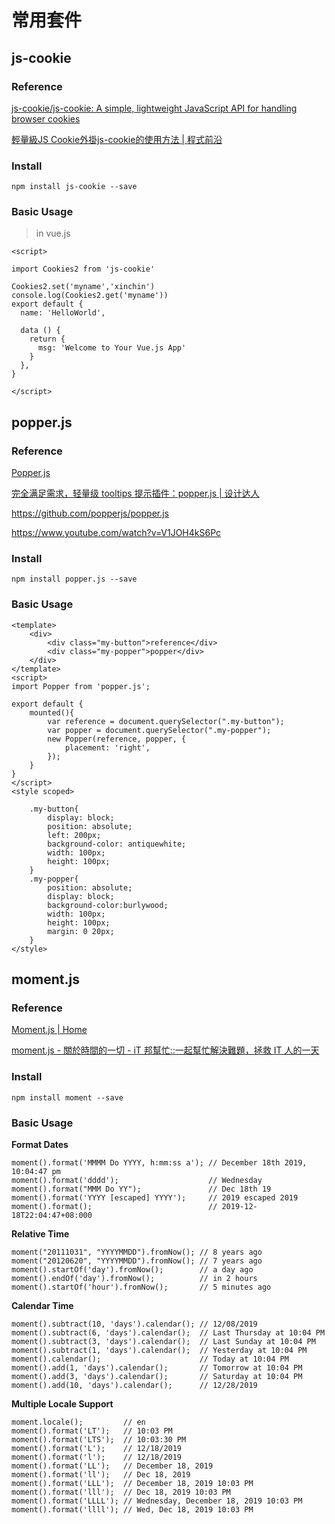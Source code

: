 # 常用套件

## js-cookie

### Reference

[js-cookie/js-cookie: A simple, lightweight JavaScript API for handling browser cookies](https://github.com/js-cookie/js-cookie)

[輕量級JS Cookie外掛js-cookie的使用方法 | 程式前沿](https://codertw.com/前端開發/204962/)

### Install

```
npm install js-cookie --save
```

### Basic Usage

> in vue.js

```
<script>

import Cookies2 from 'js-cookie'

Cookies2.set('myname','xinchin')
console.log(Cookies2.get('myname'))
export default {
  name: 'HelloWorld',
  
  data () {
    return {
      msg: 'Welcome to Your Vue.js App'
    }
  },
}

</script>
```

## popper.js

### Reference

[Popper.js](https://popper.js.org/)

[完全满足需求，轻量级 tooltips 提示插件：popper.js | 设计达人](http://www.shejidaren.com/popper-js.html)

https://github.com/popperjs/popper.js

https://www.youtube.com/watch?v=V1JOH4kS6Pc

### Install

```
npm install popper.js --save
```

### Basic Usage

```
<template>
    <div>
        <div class="my-button">reference</div>
        <div class="my-popper">popper</div>
    </div>
</template>
<script>
import Popper from 'popper.js';

export default {
    mounted(){
        var reference = document.querySelector(".my-button");
        var popper = document.querySelector(".my-popper");
        new Popper(reference, popper, {
            placement: 'right',
        });
    }
}
</script>
<style scoped>
   
    .my-button{
        display: block;
        position: absolute;
        left: 200px;
        background-color: antiquewhite;
        width: 100px;
        height: 100px;
    }
    .my-popper{
        position: absolute;
        display: block;
        background-color:burlywood;
        width: 100px;
        height: 100px;
        margin: 0 20px;
    }
</style>
```

## moment.js

### Reference
[Moment.js | Home](https://momentjs.com)

[moment.js - 關於時間的一切 - iT 邦幫忙::一起幫忙解決難題，拯救 IT 人的一天](https://ithelp.ithome.com.tw/articles/10208995)


### Install

```
npm install moment --save
```


### Basic Usage

**Format Dates**

```
moment().format('MMMM Do YYYY, h:mm:ss a'); // December 18th 2019, 10:04:47 pm
moment().format('dddd');                    // Wednesday
moment().format("MMM Do YY");               // Dec 18th 19
moment().format('YYYY [escaped] YYYY');     // 2019 escaped 2019
moment().format();                          // 2019-12-18T22:04:47+08:000
```

**Relative Time**

```
moment("20111031", "YYYYMMDD").fromNow(); // 8 years ago
moment("20120620", "YYYYMMDD").fromNow(); // 7 years ago
moment().startOf('day').fromNow();        // a day ago
moment().endOf('day').fromNow();          // in 2 hours
moment().startOf('hour').fromNow();       // 5 minutes ago
```

**Calendar Time**

```
moment().subtract(10, 'days').calendar(); // 12/08/2019
moment().subtract(6, 'days').calendar();  // Last Thursday at 10:04 PM
moment().subtract(3, 'days').calendar();  // Last Sunday at 10:04 PM
moment().subtract(1, 'days').calendar();  // Yesterday at 10:04 PM
moment().calendar();                      // Today at 10:04 PM
moment().add(1, 'days').calendar();       // Tomorrow at 10:04 PM
moment().add(3, 'days').calendar();       // Saturday at 10:04 PM
moment().add(10, 'days').calendar();      // 12/28/2019
```

**Multiple Locale Support**

```
moment.locale();         // en
moment().format('LT');   // 10:03 PM
moment().format('LTS');  // 10:03:30 PM
moment().format('L');    // 12/18/2019
moment().format('l');    // 12/18/2019
moment().format('LL');   // December 18, 2019
moment().format('ll');   // Dec 18, 2019
moment().format('LLL');  // December 18, 2019 10:03 PM
moment().format('lll');  // Dec 18, 2019 10:03 PM
moment().format('LLLL'); // Wednesday, December 18, 2019 10:03 PM
moment().format('llll'); // Wed, Dec 18, 2019 10:03 PM
```